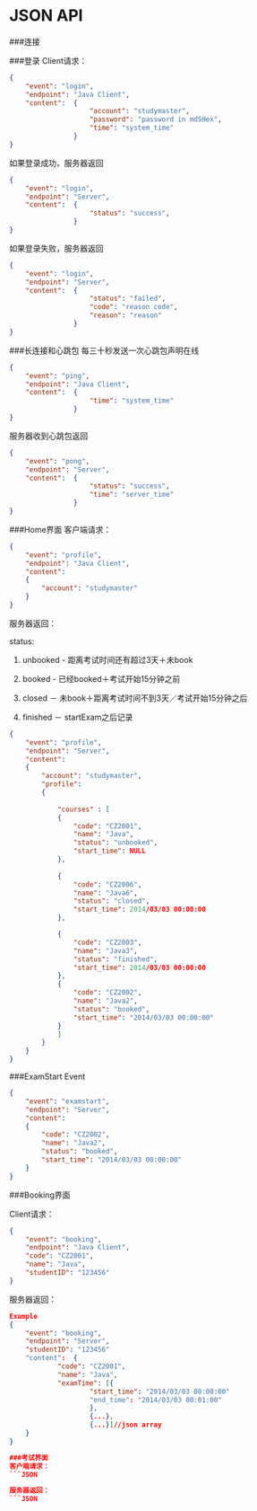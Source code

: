 JSON API
===


###连接

###登录
Client请求：
```JSON
{
	"event": "login",
	"endpoint": "Java Client",
	"content": 	{
					"account": "studymaster",
					"password": "password in md5Hex",
					"time": "system_time"
				}
}
```
如果登录成功，服务器返回
```JSON
{
	"event": "login",
	"endpoint": "Server",
	"content": 	{
					"status": "success",
				}
}
```
如果登录失败，服务器返回
```JSON
{
	"event": "login",
	"endpoint": "Server",
	"content": 	{
					"status": "failed",
					"code": "reason code",
					"reason": "reason"
				}
}
```

###长连接和心跳包
每三十秒发送一次心跳包声明在线
```JSON
{
	"event": "ping",
	"endpoint": "Java Client",
	"content": 	{
					"time": "system_time"
				}
}
```

服务器收到心跳包返回
```JSON
{
	"event": "pong",
	"endpoint": "Server",
	"content": 	{
					"status": "success",
					"time": "server_time"
				}
}
```

###Home界面
客户端请求：
```JSON
{
	"event": "profile",
	"endpoint": "Java Client",
	"content": 
	{
		"account": "studymaster"
	}
}
```

服务器返回：

status:

1. unbooked - 距离考试时间还有超过3天＋未book

2. booked - 已经booked＋考试开始15分钟之前

3. closed － 未book＋距离考试时间不到3天／考试开始15分钟之后

4. finished － startExam之后记录

```JSON
{
	"event": "profile",
	"endpoint": "Server",
	"content": 
	{
		"account": "studymaster",
		"profile": 	
		{
			
			"courses" : [
			{
				"code": "CZ2001",
				"name": "Java",
				"status": "unbooked",
				"start_time": NULL
			},
			
			{
				"code": "CZ2006",
				"name": "Java6",
				"status": "closed",
				"start_time": 2014/03/03 00:00:00
			},

			{
				"code": "CZ2003",
				"name": "Java3",
				"status": "finished",
				"start_time": 2014/03/03 00:00:00
			},
			{
				"code": "CZ2002",
				"name": "Java2",
				"status": "booked",
				"start_time": "2014/03/03 00:00:00"
			}
			]
		}
	}
}
```

###ExamStart Event
```JSON
{
	"event": "examstart",
	"endpoint": "Server",
	"content": 
	{
		"code": "CZ2002",
		"name": "Java2",
		"status": "booked",
		"start_time": "2014/03/03 00:00:00"
	}
}
```


###Booking界面

Client请求：

```JSON
{
	"event": "booking",
	"endpoint": "Java Client",
	"code": "CZ2001",
	"name": "Java",
	"studentID": "123456"
}
```

服务器返回：

```JSON
Example
{
	"event": "booking",
	"endpoint": "Server",
	"studentID": "123456"
	"content":  {
			"code": "CZ2001",
			"name": "Java",
			"examTime": [{
					"start_time": "2014/03/03 00:00:00"
					"end_time": "2014/03/03 00:01:00"
					}, 
					{...}, 
					{...}]//json array
	}
}

###考试界面
客户端请求：
```JSON

服务器返回：
```JSON
